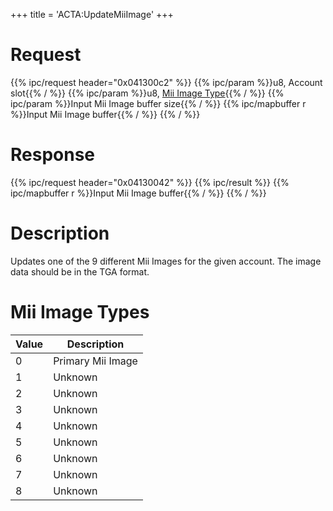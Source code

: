 +++
title = 'ACTA:UpdateMiiImage'
+++

# Request

{{% ipc/request header="0x041300c2" %}}
{{% ipc/param %}}u8, Account slot{{% / %}}
{{% ipc/param %}}u8, [Mii Image Type](ACTA:UpdateMiiImage#mii_image_types "wikilink"){{% / %}}
{{% ipc/param %}}Input Mii Image buffer size{{% / %}}
{{% ipc/mapbuffer r %}}Input Mii Image buffer{{% / %}}
{{% / %}}

# Response

{{% ipc/request header="0x04130042" %}}
{{% ipc/result %}}
{{% ipc/mapbuffer r %}}Input Mii Image buffer{{% / %}}
{{% / %}}

# Description

Updates one of the 9 different Mii Images for the given account. The image data should be in the TGA format.

# Mii Image Types

| Value | Description       |
|-------|-------------------|
| 0     | Primary Mii Image |
| 1     | Unknown           |
| 2     | Unknown           |
| 3     | Unknown           |
| 4     | Unknown           |
| 5     | Unknown           |
| 6     | Unknown           |
| 7     | Unknown           |
| 8     | Unknown           |
